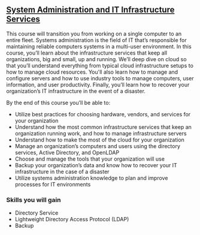 ## [System Administration and IT Infrastructure Services](https://www.coursera.org/learn/system-administration-it-infrastructure-services?specialization=google-it-supports)

This course will transition you from working on a single computer to an entire fleet. Systems administration is the field of IT that’s responsible for maintaining reliable computers systems in a multi-user environment. In this course, you’ll learn about the infrastructure services that keep all organizations, big and small, up and running. We’ll deep dive on cloud so that you’ll understand everything from typical cloud infrastructure setups to how to manage cloud resources. You'll also learn how to manage and configure servers and how to use industry tools to manage computers, user information, and user productivity. Finally, you’ll learn how to recover your organization’s IT infrastructure in the event of a disaster.

By the end of this course you’ll be able to:
* Utilize best practices for choosing hardware, vendors, and services for your organization
* Understand how the most common infrastructure services that keep an organization
running work, and how to manage infrastructure servers
* Understand how to make the most of the cloud for your organization
* Manage an organization’s computers and users using the directory services, Active
Directory, and OpenLDAP
* Choose and manage the tools that your organization will use
* Backup your organization’s data and know how to recover your IT infrastructure in the case of
a disaster
* Utilize systems administration knowledge to plan and improve processes for IT environments

### Skills you will gain

* Directory Service
* Lightweight Directory Access Protocol (LDAP)
* Backup